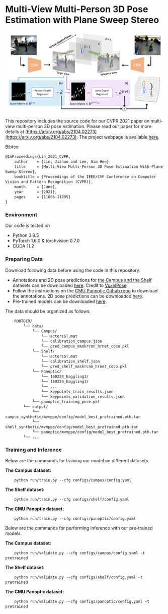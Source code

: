# Multi-View Multi-Person 3D Pose Estimation with Plane Sweep Stereo

![framework](images/framework.png)

This repository includes the source code for our CVPR 2021 paper on multi-view multi-person 3D pose estimation. Please read our paper for more details at [https://arxiv.org/abs/2104.02273](https://arxiv.org/abs/2104.02273). The project webpage is available [here](https://jiahaoLjh.github.io/PlaneSweepPose).

Bibtex:

```
@InProceedings{Lin_2021_CVPR,
    author    = {Lin, Jiahao and Lee, Gim Hee},
    title     = {Multi-View Multi-Person 3D Pose Estimation With Plane Sweep Stereo},
    booktitle = {Proceedings of the IEEE/CVF Conference on Computer Vision and Pattern Recognition (CVPR)},
    month     = {June},
    year      = {2021},
    pages     = {11886-11895}
}
```

### Environment

Our code is tested on

* Python 3.8.5
* PyTorch 1.6.0 & torchvision 0.7.0
* CUDA 11.2

### Preparing Data

Download following data before using the code in this repository:

* Annotations and 2D pose predictions for [the Campus and the Shelf](http://campar.in.tum.de/Chair/MultiHumanPose) datasets can be downloaded [here](https://drive.google.com/drive/folders/1rb2302rtWP77cP_lhcJowplAO3RSiNLr?usp=sharing). Credit to [VoxelPose](https://github.com/microsoft/voxelpose-pytorch).
* Follow the instructions on the [CMU Panoptic Github repo](https://github.com/CMU-Perceptual-Computing-Lab/panoptic-toolbox) to download the annotations. 2D pose predictions can be downloaded [here](https://drive.google.com/drive/folders/1lf8l1jYFeY_uekUgTGEUDVIJStPBZbEg?usp=sharing).
* Pre-trained models can be downloaded [here](https://drive.google.com/drive/folders/1igET5UFlTvJwbRqs9v_4981uObFZ4hjo?usp=sharing).

The data should be organized as follows:

```
    ROOTDIR/
        └── data/
            └── Campus/
                └── actorsGT.mat
                └── calibration_campus.json
                └── pred_campus_maskrcnn_hrnet_coco.pkl
            └── Shelf/
                └── actorsGT.mat
                └── calibration_shelf.json
                └── pred_shelf_maskrcnn_hrnet_coco.pkl
            └── Panoptic/
                └── 160224_haggling1/
                └── 160226_haggling1/
                └── ...
                └── keypoints_train_results.json
                └── keypoints_validation_results.json
            └── panoptic_training_pose.pkl
        └── output/
            └── campus_synthetic/mvmppe/config/model_best_pretrained.pth.tar
            └── shelf_synthetic/mvmppe/config/model_best_pretrained.pth.tar
            └── panoptic/mvmppe/config/model_best_pretrained.pth.tar
        └── ...
```

### Training and Inference

Below are the commands for training our model on different datasets.

__The Campus dataset:__

```
    python run/train.py --cfg configs/campus/config.yaml
```

__The Shelf dataset:__

```
    python run/train.py --cfg configs/shelf/config.yaml
```

__The CMU Panoptic dataset:__

```
    python run/train.py --cfg configs/panoptic/config.yaml
```

Below are the commands for performing inference with our pre-trained models.

__The Campus dataset:__

```
    python run/validate.py --cfg configs/campus/config.yaml -t pretrained
```

__The Shelf dataset:__

```
    python run/validate.py --cfg configs/shelf/config.yaml -t pretrained
```

__The CMU Panoptic dataset:__

```
    python run/validate.py --cfg configs/panoptic/config.yaml -t pretrained
```
